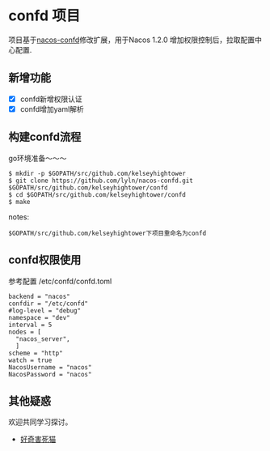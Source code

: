 # confd 项目
项目基于[nacos-confd](https://github.com/nacos-group/nacos-confd)修改扩展，用于Nacos 1.2.0 增加权限控制后，拉取配置中心配置.

## 新增功能
- [x] confd新增权限认证
- [x] confd增加yaml解析

## 构建confd流程
go环境准备～～～

```
$ mkdir -p $GOPATH/src/github.com/kelseyhightower
$ git clone https://github.com/lyln/nacos-confd.git $GOPATH/src/github.com/kelseyhightower/confd
$ cd $GOPATH/src/github.com/kelseyhightower/confd
$ make
```

notes:
```
$GOPATH/src/github.com/kelseyhightower下项目重命名为confd

```

## confd权限使用
参考配置
/etc/confd/confd.toml
```
backend = "nacos"
confdir = "/etc/confd"
#log-level = "debug"
namespace = "dev"
interval = 5
nodes = [
  "nacos_server",
  ]
scheme = "http"
watch = true
NacosUsername = "nacos"
NacosPassword = "nacos"

```

## 其他疑惑
欢迎共同学习探讨。
- [好奇害死猫](https://lyln.oss-cn-beijing.aliyuncs.com/wx/irisloveli.jpg)
